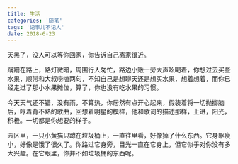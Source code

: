 ```yaml
---
title: 生活
categories: '随笔'
tags: '记事儿不记人'
date: 2018-6-23
---
```

<!-- Welcome to [Hexo](https://hexo.io/)! This is your very first post. Check [documentation](https://hexo.io/docs/) for more info. If you get any problems when using Hexo, you can find the answer in [troubleshooting](https://hexo.io/docs/troubleshooting.html) or you can ask me on [GitHub](https://github.com/hexojs/hexo/issues). -->

天黑了，没人可以等你回家，你告诉自己离家很近。

​ 蹒跚在路上，路灯微暗，周围行人匆忙，路边小贩一旁大声吆喝着，你想过去买些水果，顺带和大叔唠嗑两句，不知自己是想聊天还是想买水果，想着想着，而你已经走过了那小水果摊位，算了，你也没有吃水果的习惯。

​ 今天天气还不错，没有雨，不算热，你居然有点开心起来，假装着将一切抛掷脑后，哼着背不熟的歌曲，回想着明星的模样，他和歌词的描述那样，上进，阳光，积极。一切都是你想要的样子。

​ 园区里，一只小黄猫只蹲在垃圾桶上，一直往里看，好像掉了什么东西。它身躯瘦小，好像是饿了很久了。你路过它身旁，目光一直在它身上，但它似乎对你没有多大兴趣。在它眼里，你并不如垃圾桶的东西呢。